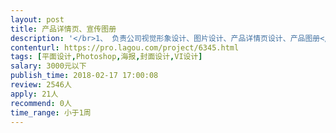 ```yaml
---                
layout: post       
title: 产品详情页、宣传图册           
description: '</br>1、 负责公司视觉形象设计、图片设计、产品详情页设计、产品图册</br>2、 根据公司活动计划，负责宣传物料的设计</br>3、 完成品牌VI设计应用，不断提升品牌形象</br>'     
contenturl: https://pro.lagou.com/project/6345.html      
tags: [平面设计,Photoshop,海报,封面设计,VI设计]            
salary: 3000元以下          
publish_time: 2018-02-17 17:00:08         
review: 2546人                   
apply: 21人                   
recommend: 0人                   
time_range: 小于1周              
---                 
```

